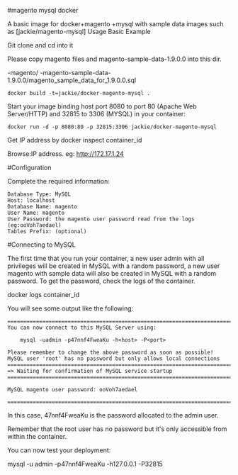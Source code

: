 #magento mysql docker

A basic image for docker+magento +mysql with sample data images such as [jackie/magento-mysql]
Usage
Basic Example

Git clone and cd into it

Please copy magento files and magento-sample-data-1.9.0.0 into this dir.

-magento/
-magento-sample-data-1.9.0.0/magento_sample_data_for_1.9.0.0.sql

```no-highlight
docker build -t=jackie/docker-magento-mysql .
```

Start your image binding host port 8080 to port 80 (Apache Web Server/HTTP) and 32815 to 3306 (MYSQL) in your container:

```no-highlight
docker run -d -p 8080:80 -p 32815:3306 jackie/docker-magento-mysql 
```
Get IP address by docker inspect container_id

Browse:IP address. eg: http://172.17.1.24


#Configuration

Complete the required information:

    Database Type: MySQL
    Host: localhost
    Database Name: magento
    User Name: magento
    User Password: the magento user password read from the logs (eg:ooVoh7aedael)
    Tables Prefix: (optional)

#Connecting to MySQL

The first time that you run your container, a new user admin with all privileges will be created in MySQL with a random password, a new user magento with sample data will also be created in MySQL with a random password. To get the password, check the logs of the container.

docker logs container_id

You will see some output like the following:

```no-highlight
========================================================================
You can now connect to this MySQL Server using:

    mysql -uadmin -p47nnf4FweaKu -h<host> -P<port>

Please remember to change the above password as soon as possible!
MySQL user 'root' has no password but only allows local connections
========================================================================
=> Waiting for confirmation of MySQL service startup
========================================================================

MySQL magento user password: ooVoh7aedael

========================================================================
```

In this case, 47nnf4FweaKu is the password allocated to the admin user.

Remember that the root user has no password but it's only accessible from within the container.

You can now test your deployment:

 mysql -u admin -p47nnf4FweaKu -h127.0.0.1 -P32815


